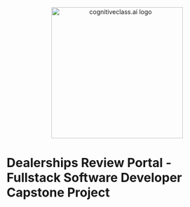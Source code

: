 <center>
    <img src="https://cf-courses-data.s3.us.cloud-object-storage.appdomain.cloud/IBMDeveloperSkillsNetwork-PY0101EN-SkillsNetwork/IDSNlogo.png" width="300" alt="cognitiveclass.ai logo">
</center>

# Dealerships Review Portal - Fullstack Software Developer Capstone Project
